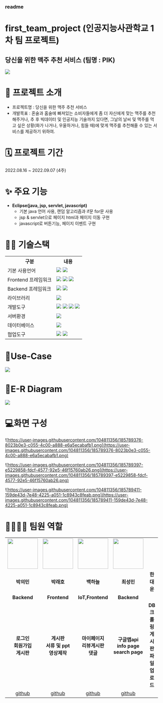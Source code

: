 ### readme
# first_team_project (인공지능사관학교 1차 팀 프로젝트)

## 당신을 위한 맥주 추천 서비스 (팀명 : PIK)

<img src = "[https://user-images.githubusercontent.com/104811356/185779921-fddf612a-6193-4a19-b81c-fa4a9e240752.png](https://user-images.githubusercontent.com/104811356/185779921-fddf612a-6193-4a19-b81c-fa4a9e240752.png)">

# 👀 프로젝트 소개

- 프로젝트명 : 당신을 위한 맥주 추천 서비스
- 개발목표 : 혼술과 홈술에 빠져있는 소비자들에게 좀 더 자신에게 맞는 맥주를 추천해주거나, 추 후 빅데이터 및 인공지능 기술까지 있다면, 그날의 날씨 및 맥주를 먹고 싶은 상황(화가 나거나, 우울하거나, 힘들 때)에 맞게 맥주를 추천해줄 수 있는 서비스를 제공하기 위하여.

# 🗓️ 프로젝트 기간

2022.08.16 ~ 2022.09.07 (4주)

# ✨ 주요 기능

- <b>Eclipse(java, jsp, servlet, javascript)</b>
    - 기본 java 언어 사용, 랜덤 알고리즘과 if문 for문 사용
    - jsp & servlet으로 페이지 html과 페이지 이동 구현
    - javascript로 버튼기능, 페이지 이벤트 구현

# 💪🏻 기술스택

<table>
<tr>
<th>구분</th>
<th>내용</th>
</tr>
<tr>
<td>기본 사용언어</td>
<td>
<img src="[https://img.shields.io/badge/Java-007396?style=for-the-badge&logo=java&logoColor=white](https://img.shields.io/badge/Java-007396?style=for-the-badge&logo=java&logoColor=white)"/>
<img src="[https://img.shields.io/badge/C++-00599C?style=for-the-badge&logo=C++&logoColor=white](https://img.shields.io/badge/C++-00599C?style=for-the-badge&logo=C++&logoColor=white)"/>
</td>
</tr>
<tr>
<td>Frontend 프레임워크</td>
<td>
<img src="[https://img.shields.io/badge/javascript-F7DF1E?style=for-the-badge&logo=javascript&logoColor=black](https://img.shields.io/badge/javascript-F7DF1E?style=for-the-badge&logo=javascript&logoColor=black)">
<img src="[https://img.shields.io/badge/HTML-E34F26?style=for-the-badge&logo=html5&logoColor=white](https://img.shields.io/badge/HTML-E34F26?style=for-the-badge&logo=html5&logoColor=white)">
<img src="[https://img.shields.io/badge/CSS-1572B6?style=for-the-badge&logo=css3&logoColor=white](https://img.shields.io/badge/CSS-1572B6?style=for-the-badge&logo=css3&logoColor=white)">
</td>
</tr>
<tr>
<td>Backend 프레임워크</td>
<td>
<img src="[https://img.shields.io/badge/Spring-6DB33F?style=for-the-badge&logo=Spring&logoColor=white](https://img.shields.io/badge/Spring-6DB33F?style=for-the-badge&logo=Spring&logoColor=white)"/>
<img src="[https://img.shields.io/badge/Spring](https://img.shields.io/badge/Spring) Boot-6DB33F?style=for-the-badge&logo=Spring Boot&logoColor=white"/>
</td>
</tr>
<tr>
<td>라이브러리</td>
<td>
<img src="[https://img.shields.io/badge/BootStrap-7952B3?style=for-the-badge&logo=BootStrap&logoColor=white](https://img.shields.io/badge/BootStrap-7952B3?style=for-the-badge&logo=BootStrap&logoColor=white)"/>
</td>
</tr>
<tr>
<td>개발도구</td>
<td>
<img src="[https://img.shields.io/badge/Eclipse-2C2255?style=for-the-badge&logo=Eclipse&logoColor=white](https://img.shields.io/badge/Eclipse-2C2255?style=for-the-badge&logo=Eclipse&logoColor=white)"/>
<img src="[https://img.shields.io/badge/RaskpberryPi-A22846?style=for-the-badge&logo=RaskpberryPi&logoColor=white](https://img.shields.io/badge/RaskpberryPi-A22846?style=for-the-badge&logo=RaskpberryPi&logoColor=white)"/>
<img src="[https://img.shields.io/badge/Arduino-00979D?style=for-the-badge&logo=Arduino&logoColor=white](https://img.shields.io/badge/Arduino-00979D?style=for-the-badge&logo=Arduino&logoColor=white)"/>
<img src="[https://img.shields.io/badge/VSCode-007ACC?style=for-the-badge&logo=VisualStudioCode&logoColor=white](https://img.shields.io/badge/VSCode-007ACC?style=for-the-badge&logo=VisualStudioCode&logoColor=white)"/>
</td>
</tr>
<tr>
<td>서버환경</td>
<td>
<img src="[https://img.shields.io/badge/Apache](https://img.shields.io/badge/Apache) Tomcat-D22128?style=for-the-badge&logo=Apache Tomcat&logoColor=white"/>
</td>
</tr>
<tr>
<td>데이터베이스</td>
<td>
<img src="[https://img.shields.io/badge/MySQL-4479A1?style=for-the-badge&logo=MySQL&logoColor=white](https://img.shields.io/badge/MySQL-4479A1?style=for-the-badge&logo=MySQL&logoColor=white)"/>
</td>
</tr>
<tr>
<td>협업도구</td>
<td>
<img src="[https://img.shields.io/badge/Git-F05032?style=for-the-badge&logo=Git&logoColor=white](https://img.shields.io/badge/Git-F05032?style=for-the-badge&logo=Git&logoColor=white)"/>
<img src="[https://img.shields.io/badge/GitHub-181717?style=for-the-badge&logo=GitHub&logoColor=white](https://img.shields.io/badge/GitHub-181717?style=for-the-badge&logo=GitHub&logoColor=white)"/>
</td>
</tr>
</table>

# 📌Use-Case

<img src = "[https://user-images.githubusercontent.com/104811356/185788901-cbed8178-7077-4b2d-abc9-6e851320d094.png](https://user-images.githubusercontent.com/104811356/185788901-cbed8178-7077-4b2d-abc9-6e851320d094.png)">

# 📌E-R Diagram

<img src ="[https://user-images.githubusercontent.com/104811356/185788587-e648b4a9-ddca-429b-8f48-d539b39bb9b1.png](https://user-images.githubusercontent.com/104811356/185788587-e648b4a9-ddca-429b-8f48-d539b39bb9b1.png)">

# 💻화면 구성

![https://user-images.githubusercontent.com/104811356/185789376-8023b0e3-c055-4c00-a888-e6a5ecabafb1.png](https://user-images.githubusercontent.com/104811356/185789376-8023b0e3-c055-4c00-a888-e6a5ecabafb1.png)

![https://user-images.githubusercontent.com/104811356/185789397-e5229858-fdcf-4577-92e5-46f15760ab26.png](https://user-images.githubusercontent.com/104811356/185789397-e5229858-fdcf-4577-92e5-46f15760ab26.png)

![https://user-images.githubusercontent.com/104811356/185789411-159de43d-7e48-4225-a051-1c8943c8feab.png](https://user-images.githubusercontent.com/104811356/185789411-159de43d-7e48-4225-a051-1c8943c8feab.png)

# 👨‍👩‍👦‍👦 팀원 역할

<table>
<tr>
<td align="center"><img src="[https://item.kakaocdn.net/do/fd49574de6581aa2a91d82ff6adb6c0115b3f4e3c2033bfd702a321ec6eda72c](https://item.kakaocdn.net/do/fd49574de6581aa2a91d82ff6adb6c0115b3f4e3c2033bfd702a321ec6eda72c)" width="100" height="100"/></td>
<td align="center"><img src="[https://mb.ntdtv.kr/assets/uploads/2019/01/Screen-Shot-2019-01-08-at-4.31.55-PM-e1546932545978.png](https://mb.ntdtv.kr/assets/uploads/2019/01/Screen-Shot-2019-01-08-at-4.31.55-PM-e1546932545978.png)" width="100" height="100"/></td>
<td align="center"><img src="[https://i.pinimg.com/236x/ed/bb/53/edbb53d4f6dd710431c1140551404af9.jpg](https://i.pinimg.com/236x/ed/bb/53/edbb53d4f6dd710431c1140551404af9.jpg)" width="100" height="100"/></td>
<td align="center"><img src="[https://mblogthumb-phinf.pstatic.net/20160127_177/krazymouse_1453865104404DjQIi_PNG/īī��������_���̾�.png?type=w2](https://mblogthumb-phinf.pstatic.net/20160127_177/krazymouse_1453865104404DjQIi_PNG/%C4%AB%C4%AB%BF%C0%C7%C1%B7%BB%C1%EE_%B6%F3%C0%CC%BE%F0.png?type=w2)" width="100" height="100"/></td>
</tr>
<tr>
<td align="center"><strong>박의민</strong></td>
<td align="center"><strong>박래호</strong></td>
<td align="center"><strong>백하늘</strong></td>
<td align="center"><strong>최성민</strong></td>
<td align="center"><strong>한대운</strong></td>
</tr>
<tr>
<td align="center"><b>Backend</b></td>
<td align="center"><b>Frontend</b></td>
<td align="center"><b>IoT,Frontend</b></td>
<td align="center"><b>Backend</b></td>
</tr>
<tr>
<td align="center"><b>로그인<br>회원가입<br>게시판</b></td>
<td align="center"><b>게시판<br>서류 및 ppt<br>영상제작</b></td>
<td align="center"><b>마이페이지<br>리뷰게시판<br>댓글</b></td>
<td align="center"><b>구글맵api<br>info page<br>search page</b></td>
<td align="center"><b>DB크롤링<br>게시판<br>파일업로드</b></td>
</tr>
<tr>
<td align="center"><a href="[https://github.com/eil-you](https://github.com/eil-you)" target='_blank'>github</a></td>
<td align="center"><a href="[https://github.com/wonjuju](https://github.com/wonjuju)" target='_blank'>github</a></td>
<td align="center"><a href="[https://github.com/HeEwOn96](https://github.com/HeEwOn96)" target='_blank'>github</a></td>
<td align="center"><a href="[https://github.com/sterham](https://github.com/sterham)" target='_blank'>github</a></td>
</tr>
</table>
